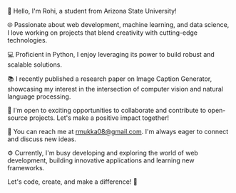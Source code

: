<!--### Hi there 👋

**RohiMukka/RohiMukka** is a ✨ _special_ ✨ repository because its `README.md` (this file) appears on your GitHub profile.

Here are some ideas to get you started:

- 🔭 I’m currently working on Image Caption Generatorr
- 🤔 I’m looking for help with some Flask stuff..still learning this(2022)
- 💬 Contact me at rmukka35@gmail.com
- ⚡ Fun fact: I love One piece. -->

👋 Hello, I'm Rohi, a student from Arizona State University!

🌐 Passionate about web development, machine learning, and data science, I love working on projects that blend creativity with cutting-edge technologies.

💻 Proficient in Python, I enjoy leveraging its power to build robust and scalable solutions.

📚 I recently published a research paper on Image Caption Generator, showcasing my interest in the intersection of computer vision and natural language processing.

🌟 I'm open to exciting opportunities to collaborate and contribute to open-source projects. Let's make a positive impact together!

📧 You can reach me at rmukka08@gmail.com. I'm always eager to connect and discuss new ideas.

⚙️ Currently, I'm busy developing and exploring the world of web development, building innovative applications and learning new frameworks.

Let's code, create, and make a difference! 🚀


